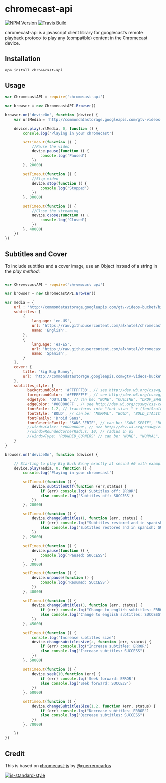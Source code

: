 chromecast-api
=================

[![NPM Version](https://img.shields.io/npm/v/chromecast-api.svg)](https://www.npmjs.com/package/chromecast-api)
[![Travis Build](https://travis-ci.org/alxhotel/chromecast-api.svg?branch=master)](https://travis-ci.org/alxhotel/chromecast-api)

chromecast-api is a javascript client library for googlecast's remote playback protocol to play any (compatible) content in the Chromecast device.

## Installation

```sh
npm install chromecast-api 
```

## Usage

```js
var ChromecastAPI = require('chromecast-api')

var browser = new ChromecastAPI.Browser()

browser.on('deviceOn', function (device) {
	var urlMedia = 'http://commondatastorage.googleapis.com/gtv-videos-bucket/big_buck_bunny_1080p.mp4';

    device.play(urlMedia, 0, function () {
        console.log('Playing in your chromecast')

		setTimeout(function () {
			//Pause the video
			device.pause(function () {
				console.log('Paused')
			})
		}, 20000)

		setTimeout(function () {
			//Stop video
			device.stop(function () {
				console.log('Stopped')
			})
		}, 30000)

		setTimeout(function () {
			//Close the streaming
			device.close(function () {
				console.log('Closed')
			})
		}, 40000)
    })
})

```

## Subtitles and Cover

To include subtitles and a cover image, use an Object instead of a string in the *play method*:

```js

var ChromecastAPI = require('chromecast-api')

var browser = new ChromecastAPI.Browser()

var media = {
    url : 'http://commondatastorage.googleapis.com/gtv-videos-bucket/big_buck_bunny_1080p.mp4',
    subtitles: [
        {
            language: 'en-US',
            url: 'https://raw.githubusercontent.com/alxhotel/chromecast-api/master/test/captions_styled.vtt',
            name: 'English',
        },
        {
            language: 'es-ES',
            url: 'https://raw.githubusercontent.com/alxhotel/chromecast-api/master/test/captions_styled_es.vtt',
            name: 'Spanish',
        }
    ],
    cover: {
        title: 'Big Bug Bunny',
        url: 'http://commondatastorage.googleapis.com/gtv-videos-bucket/sample/images/BigBuckBunny.jpg'
    },
    subtitles_style: { 
          backgroundColor: '#FFFFFF00', // see http://dev.w3.org/csswg/css-color/#hex-notation
          foregroundColor: '#FFFFFFFF', // see http://dev.w3.org/csswg/css-color/#hex-notation
          edgeType: 'OUTLINE', // can be: "NONE", "OUTLINE", "DROP_SHADOW", "RAISED", "DEPRESSED"
          edgeColor: '#000000FF', // see http://dev.w3.org/csswg/css-color/#hex-notation
          fontScale: 1.2, // transforms into "font-size: " + (fontScale*100) +"%"
          fontStyle: 'BOLD', // can be: "NORMAL", "BOLD", "BOLD_ITALIC", "ITALIC",
          fontFamily: 'Droid Sans',
          fontGenericFamily: 'SANS_SERIF', // can be: "SANS_SERIF", "MONOSPACED_SANS_SERIF", "SERIF", "MONOSPACED_SERIF", "CASUAL", "CURSIVE", "SMALL_CAPITALS",
          //windowColor: '#00000000', // see http://dev.w3.org/csswg/css-color/#hex-notation
          //windowRoundedCornerRadius: 10, // radius in px
          //windowType: 'ROUNDED_CORNERS' // can be: "NONE", "NORMAL", "ROUNDED_CORNERS"
    }
}

browser.on('deviceOn', function (device) {

    // Starting to play Big Buck Bunny exactly at second #0 with example subtitles and cover
    device.play(media, 0, function () {
        console.log('Playing in your chromecast')

        setTimeout(function () {
            device.subtitlesOff(function (err,status) {
                if (err) console.log('Subtitles off: ERROR')
                else console.log('Subtitles off: SUCCESS')
            })
        }, 20000)

        setTimeout(function () {
            device.changeSubtitles(1, function (err, status) {
                if (err) console.log("Subtitles restored and in spanish: ERROR")
                else console.log("Subtitles restored and in spanish: SUCCESS")
            })
        }, 25000)

        setTimeout(function () {
            device.pause(function () {
                console.log('Paused: SUCCESS')
            })
        }, 30000)

        setTimeout(function () {
            device.unpause(function () {
                console.log('Resumed: SUCCESS')
            })
        }, 40000)

        setTimeout(function () {
            device.changeSubtitles(0, function (err, status) {
                if (err) console.log("Change to english subtitles: ERROR")
                else console.log("Change to english subtitles: SUCCESS")
            })
        }, 45000)

        setTimeout(function () {
            console.log('Increase subtitles size')
            device.changeSubtitlesSize(2, function (err, status) {
                if (err) console.log("Increase subtitles: ERROR")
                else console.log("Increase subtitles: SUCCESS")
            })
        }, 50000)

        setTimeout(function () {
            device.seek(10,function (err) {
                if (err) console.log('Seek forward: ERROR')
                else console.log('Seek forward: SUCCESS')
            })
        }, 60000)

        setTimeout(function () {
            device.changeSubtitlesSize(1.2, function (err, status) {
                if (err) console.log("Decrease subtitles: ERROR")
                else console.log("Decrease subtitles: SUCCESS")
            })
        }, 70000)

    })
})

```

## Credit
This is based on [chromecast-js](https://github.com/guerrerocarlos/chromecast-js) by [@guerrerocarlos](https://github.com/guerrerocarlos)

[![js-standard-style](https://cdn.rawgit.com/feross/standard/master/badge.svg)](https://github.com/feross/standard)
